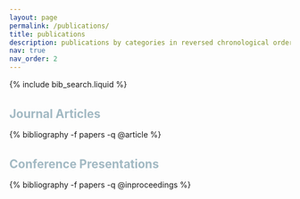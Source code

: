 ```yaml
---
layout: page
permalink: /publications/
title: publications
description: publications by categories in reversed chronological order. generated by jekyll-scholar.
nav: true
nav_order: 2
---
```


<!-- _pages/publications.md -->

<!-- Bibsearch Feature -->

{% include bib_search.liquid %}

<div class="publications">

<h2 style="color: #A2B9C3; font-weight: bold; margin-top: 2rem; margin-bottom: 1rem;">Journal Articles</h2>

{% bibliography -f papers -q @article %}

<h2 style="color: #A2B9C3; font-weight: bold; margin-top: 2rem; margin-bottom: 1rem;">Conference Presentations</h2>

{% bibliography -f papers -q @inproceedings %}

</div>
